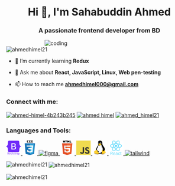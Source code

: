 
<h1 align="center">Hi 👋, I'm Sahabuddin Ahmed</h1>
<h3 align="center">A passionate frontend developer from BD</h3>

<img align="right" alt="coding" width="400" src="https://media.tenor.com/vim4TWKwY5MAAAAd/discord-hacking.gif">

<p align="left"> <img src="https://komarev.com/ghpvc/?username=ahmedhimel21&label=Profile%20views&color=0e75b6&style=flat" alt="ahmedhimel21" /> </p>

- 🌱 I’m currently learning **Redux**

- 💬 Ask me about **React, JavaScript, Linux, Web pen-testing**

- 📫 How to reach me **ahmedhimel000@gmail.com**

<h3 align="left">Connect with me:</h3>
<p align="left">
<a href="https://linkedin.com/in/ahmed-himel-4b243b245" target="blank"><img align="center" src="https://raw.githubusercontent.com/rahuldkjain/github-profile-readme-generator/master/src/images/icons/Social/linked-in-alt.svg" alt="ahmed-himel-4b243b245" height="30" width="40" /></a>
<a href="https://www.facebook.com/profile.php?id=100073987913249" target="blank"><img align="center" src="https://raw.githubusercontent.com/rahuldkjain/github-profile-readme-generator/master/src/images/icons/Social/facebook.svg" alt="ahmed himel" height="30" width="40" /></a>
<a href="https://instagram.com/ahmed_himel21" target="blank"><img align="center" src="https://raw.githubusercontent.com/rahuldkjain/github-profile-readme-generator/master/src/images/icons/Social/instagram.svg" alt="ahmed_himel21" height="30" width="40" /></a>
</p>

<h3 align="left">Languages and Tools:</h3>
<p align="left"> <a href="https://getbootstrap.com" target="_blank" rel="noreferrer"> <img src="https://raw.githubusercontent.com/devicons/devicon/master/icons/bootstrap/bootstrap-plain-wordmark.svg" alt="bootstrap" width="40" height="40"/> </a> <a href="https://www.w3schools.com/css/" target="_blank" rel="noreferrer"> <img src="https://raw.githubusercontent.com/devicons/devicon/master/icons/css3/css3-original-wordmark.svg" alt="css3" width="40" height="40"/> </a> <a href="https://www.figma.com/" target="_blank" rel="noreferrer"> <img src="https://www.vectorlogo.zone/logos/figma/figma-icon.svg" alt="figma" width="40" height="40"/> </a> <a href="https://www.w3.org/html/" target="_blank" rel="noreferrer"> <img src="https://raw.githubusercontent.com/devicons/devicon/master/icons/html5/html5-original-wordmark.svg" alt="html5" width="40" height="40"/> </a> <a href="https://developer.mozilla.org/en-US/docs/Web/JavaScript" target="_blank" rel="noreferrer"> <img src="https://raw.githubusercontent.com/devicons/devicon/master/icons/javascript/javascript-original.svg" alt="javascript" width="40" height="40"/> </a> <a href="https://www.linux.org/" target="_blank" rel="noreferrer"> <img src="https://raw.githubusercontent.com/devicons/devicon/master/icons/linux/linux-original.svg" alt="linux" width="40" height="40"/> </a> <a href="https://reactjs.org/" target="_blank" rel="noreferrer"> <img src="https://raw.githubusercontent.com/devicons/devicon/master/icons/react/react-original-wordmark.svg" alt="react" width="40" height="40"/> </a> <a href="https://tailwindcss.com/" target="_blank" rel="noreferrer"> <img src="https://www.vectorlogo.zone/logos/tailwindcss/tailwindcss-icon.svg" alt="tailwind" width="40" height="40"/> </a> </p>

<p><img align="left" src="https://github-readme-stats.vercel.app/api/top-langs?username=ahmedhimel21&show_icons=true&locale=en&layout=compact" alt="ahmedhimel21" /></p>

<p>&nbsp;<img align="center" src="https://github-readme-stats.vercel.app/api?username=ahmedhimel21&show_icons=true&locale=en" alt="ahmedhimel21" /></p>

<p><img align="center" src="https://github-readme-streak-stats.herokuapp.com/?user=ahmedhimel21&" alt="ahmedhimel21" /></p>

